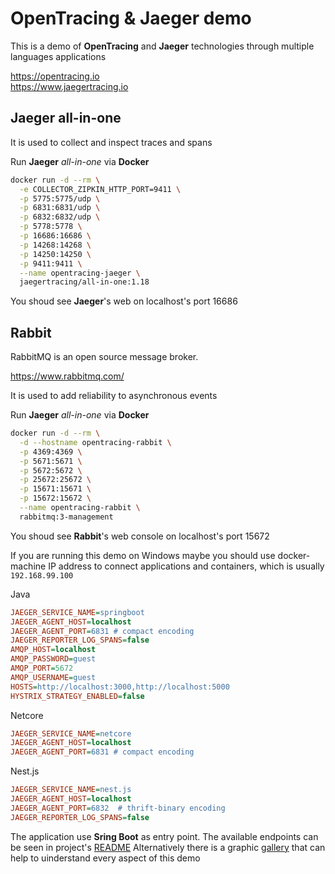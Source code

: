 # OpenTracing & Jaeger demo

This is a demo of **OpenTracing** and **Jaeger** technologies through multiple languages applications

https://opentracing.io    
https://www.jaegertracing.io

## Jaeger all-in-one

It is used to collect and inspect traces and spans

Run **Jaeger** *all-in-one* via **Docker**

```sh
docker run -d --rm \
  -e COLLECTOR_ZIPKIN_HTTP_PORT=9411 \
  -p 5775:5775/udp \
  -p 6831:6831/udp \
  -p 6832:6832/udp \
  -p 5778:5778 \
  -p 16686:16686 \
  -p 14268:14268 \
  -p 14250:14250 \
  -p 9411:9411 \
  --name opentracing-jaeger \
  jaegertracing/all-in-one:1.18
```

You shoud see **Jaeger**'s web on localhost's port 16686

## Rabbit

RabbitMQ is an open source message broker.

https://www.rabbitmq.com/

It is used to add reliability to asynchronous events

Run **Jaeger** *all-in-one* via **Docker**

```sh
docker run -d --rm \
  -d --hostname opentracing-rabbit \
  -p 4369:4369 \
  -p 5671:5671 \
  -p 5672:5672 \
  -p 25672:25672 \
  -p 15671:15671 \
  -p 15672:15672 \
  --name opentracing-rabbit \
  rabbitmq:3-management
```

You shoud see **Rabbit**'s web console on localhost's port 15672


If you are running this demo on Windows maybe you should use docker-machine IP address to connect applications and containers, which is usually `192.168.99.100`

Java
```ini
JAEGER_SERVICE_NAME=springboot
JAEGER_AGENT_HOST=localhost
JAEGER_AGENT_PORT=6831 # compact encoding
JAEGER_REPORTER_LOG_SPANS=false
AMQP_HOST=localhost
AMQP_PASSWORD=guest
AMQP_PORT=5672
AMQP_USERNAME=guest
HOSTS=http://localhost:3000,http://localhost:5000
HYSTRIX_STRATEGY_ENABLED=false
```

Netcore
```ini
JAEGER_SERVICE_NAME=netcore
JAEGER_AGENT_HOST=localhost
JAEGER_AGENT_PORT=6831 # compact encoding
```

Nest.js
```ini
JAEGER_SERVICE_NAME=nest.js
JAEGER_AGENT_HOST=localhost
JAEGER_AGENT_PORT=6832  # thrift-binary encoding
JAEGER_REPORTER_LOG_SPANS=false
```

The application use **Sring Boot** as entry point. The available endpoints can be seen in project's [README](spring-boot/README.md)
Alternatively there is a graphic [gallery](assets/gallery/diagram-1-a.md) that can help to uinderstand every aspect of this demo